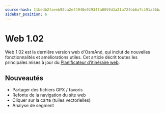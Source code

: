 ```yaml
---
source-hash: 11bedb2faeeb92ca2e44940e92934fa0059d3a21a724bb6a7c391a36ba62f07a 
sidebar_position: 6
---
```


# Web 1.02

Web 1.02 est la dernière version web d'OsmAnd, qui inclut de nouvelles fonctionnalités et améliorations utiles. Cet article décrit toutes les principales mises à jour du [Planificateur d'itinéraire web](../user/web/index.md).


## Nouveautés

- Partager des fichiers GPX / favoris
- Refonte de la navigation du site web
- Cliquer sur la carte (tuiles vectorielles)
- Analyse de segment

